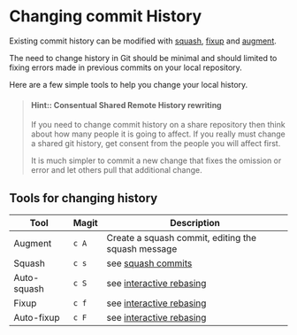 # Changing commit History

Existing commit history can be modified with [squash](commit-squash.md), [fixup](commit-fixup.md) and [augment](commit-augment.md).

The need to change history in Git should be minimal and should limited to fixing errors made in previous commits on your local repository.

Here are a few simple tools to help you change your local history.

> #### Hint:: Consentual Shared Remote History rewriting
> If you need to change commit history on a share repository then think about how many people it is going to affect.  If you really must change a shared git history, get consent from the people you will affect first.
>
> It is much simpler to commit a new change that fixes the omission or error and let others pull that additional change.

## Tools for changing history

| Tool        | Magit | Description                                         |
|-------------|-------|-----------------------------------------------------|
| Augment     | `c A` | Create a squash commit, editing the squash message  |
| Squash      | `c s` | see [squash commits](squash-commits.md) |
| Auto-squash | `c S` | see [interactive rebasing](interactive-rebasing.md) |
| Fixup       | `c f` | see [interactive rebasing](interactive-rebasing.md) |
| Auto-fixup  | `c F` | see [interactive rebasing](interactive-rebasing.md) |
